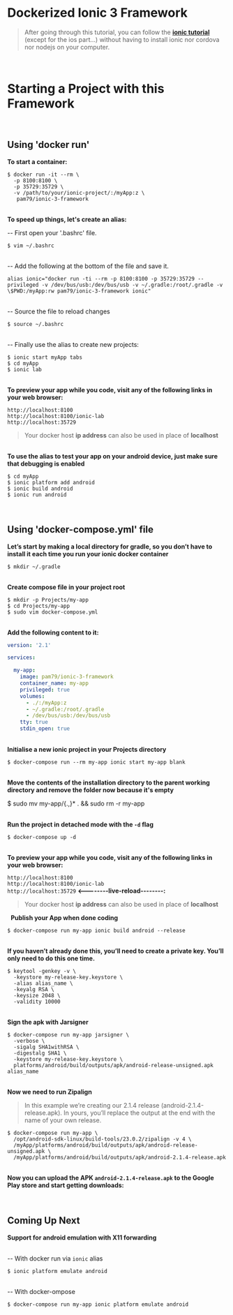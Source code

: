 # **Dockerized Ionic 3 Framework**

> After going through this tutorial, you can follow the [**ionic tutorial**](https://ionicframework.com/docs/intro/tutorial/) (except for the ios part...) without having to install ionic nor cordova nor nodejs on your computer.

&nbsp;  
# Starting a Project with this Framework
&nbsp;   

## Using 'docker run'

**To start a container:**  

```shell
$ docker run -it --rm \
  -p 8100:8100 \
  -p 35729:35729 \
  -v /path/to/your/ionic-project/:/myApp:z \
   pam79/ionic-3-framework
```

&nbsp;  
**To speed up things, let's create an alias:**

-- First open your '.bashrc' file.

`$ vim ~/.bashrc`

&nbsp;  
-- Add the following at the bottom of the file and save it.

```shell
alias ionic="docker run -ti --rm -p 8100:8100 -p 35729:35729 --privileged -v /dev/bus/usb:/dev/bus/usb -v ~/.gradle:/root/.gradle -v \$PWD:/myApp:rw pam79/ionic-3-framework ionic"
```

&nbsp;  
-- Source the file to reload changes

`$ source ~/.bashrc`

&nbsp;  
-- Finally use the alias to create new projects:

```shell
$ ionic start myApp tabs
$ cd myApp
$ ionic lab
```

&nbsp;  
**To preview your app while you code, visit any of the following links in your web browser:**

`http://localhost:8100`  
`http://localhost:8100/ionic-lab`  
`http://localhost:35729`
  
>Your docker host **ip address** can also be used in place of **localhost**

&nbsp;  
**To use the alias to test your app on your android device, just make sure that debugging is enabled**

```shell
$ cd myApp
$ ionic platform add android
$ ionic build android
$ ionic run android
```

&nbsp;  

## Using 'docker-compose.yml' file

**Let’s start by making a local directory for gradle, so you don’t have to install it each time you run your ionic docker container**

`$ mkdir ~/.gradle`

&nbsp;  
**Create compose file in your project root**

```shell
$ mkdir -p Projects/my-app
$ cd Projects/my-app
$ sudo vim docker-compose.yml
```

&nbsp;    
**Add the following content to it:**

```yml
version: '2.1'

services:

  my-app:
    image: pam79/ionic-3-framework
    container_name: my-app
    privileged: true
    volumes:
      - ./:/myApp:z
      - ~/.gradle:/root/.gradle
      - /dev/bus/usb:/dev/bus/usb
    tty: true
    stdin_open: true
```

&nbsp;  
**Initialise a new ionic project in your Projects directory**

`$ docker-compose run --rm my-app ionic start my-app blank`  

&nbsp;  
**Move the contents of the installation directory to the parent working directory and remove the folder now because it's empty**

$ sudo mv my-app/{.,}* . && sudo rm -r my-app

&nbsp;  
**Run the project in detached mode with the `-d` flag**

`$ docker-compose up -d`

&nbsp;  
**To preview your app while you code, visit any of the following links in your web browser:**

`http://localhost:8100`  
`http://localhost:8100/ionic-lab`  
`http://localhost:35729` **<--------live-reload--------:**
 
>Your docker host **ip address** can also be used in place of **localhost**

&nbsp;
**Publish your App when done coding**

`$ docker-compose run my-app ionic build android --release`

&nbsp;    
**If you haven’t already done this, you’ll need to create a private key. You’ll only need to do this one time.**

```shell
$ keytool -genkey -v \
  -keystore my-release-key.keystore \
  -alias alias_name \
  -keyalg RSA \
  -keysize 2048 \
  -validity 10000
```

&nbsp;  
**Sign the apk with Jarsigner**

```shell
$ docker-compose run my-app jarsigner \
  -verbose \
  -sigalg SHA1withRSA \
  -digestalg SHA1 \
  -keystore my-release-key.keystore \
  platforms/android/build/outputs/apk/android-release-unsigned.apk alias_name
```

&nbsp;  
**Now we need to run Zipalign**

> In this example we’re creating our 2.1.4 release (android-2.1.4-release.apk). In yours, you’ll replace the output at the end with the name of your own release.

```shell
$ docker-compose run my-app \
  /opt/android-sdk-linux/build-tools/23.0.2/zipalign -v 4 \
  /myApp/platforms/android/build/outputs/apk/android-release-unsigned.apk \
  /myApp/platforms/android/build/outputs/apk/android-2.1.4-release.apk
```

&nbsp;  
**Now you can upload the APK `android-2.1.4-release.apk` to the Google Play store and start getting downloads:**

&nbsp;  

## Coming Up Next


**Support for android emulation with X11 forwarding**

&nbsp;                        
-- With docker run via `ionic` alias 

`$ ionic platform emulate android`  

&nbsp;  
-- With docker-ompose  

`$ docker-compose run my-app ionic platform emulate android`
